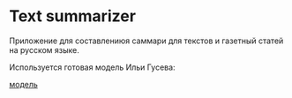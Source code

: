 # Text summarizer
Приложение для составлениюя саммари для текстов и газетный статей на русском языке.

Используется готовая модель Ильи Гусева:

[модель](https://huggingface.co/IlyaGusev/rugpt3medium_sum_gazeta)


